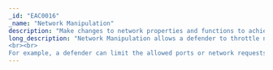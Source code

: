 ```yaml
---
_id: "EAC0016"
_name: "Network Manipulation"
description: "Make changes to network properties and functions to achieve a desired effect."
long_description: "Network Manipulation allows a defender to throttle network speeds, segment the network, maintain a unique IP addressing scheme, add a kill switch to cut off network access, etc. These types of manipulations can affect the adversary's ability to achieve their operational objectives by incurring an increased resource cost, forcing them to change tactics, or stopping them altogether. 
<br><br>
For example, a defender can limit the allowed ports or network requests to force the adversary to alter their planned C2 or exfiltration channels. As another example, a defender could allow or deny outbound SMB requests from a network to affect the success of forced authentication. Additionally, the defender can degrade network speeds and reliability to impose a resource cost as adversaries exfiltrate large quantities of data. Finally, a defender can block primary C2 domains and IPs to determine if the adversary has additional infrastructure. While there are a range of network manipulation options, in all cases, the defender has an opportunity to learn about or influence the adversaries operating in the environment."
---
```


